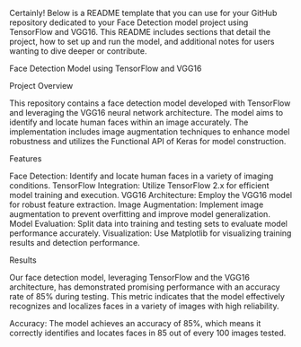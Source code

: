 
Certainly! Below is a README template that you can use for your GitHub repository dedicated to your Face Detection model project using TensorFlow and VGG16. This README includes sections that detail the project, how to set up and run the model, and additional notes for users wanting to dive deeper or contribute.

Face Detection Model using TensorFlow and VGG16

Project Overview

This repository contains a face detection model developed with TensorFlow and leveraging the VGG16 neural network architecture. The model aims to identify and locate human faces within an image accurately. The implementation includes image augmentation techniques to enhance model robustness and utilizes the Functional API of Keras for model construction.

Features

Face Detection: Identify and locate human faces in a variety of imaging conditions.
TensorFlow Integration: Utilize TensorFlow 2.x for efficient model training and execution.
VGG16 Architecture: Employ the VGG16 model for robust feature extraction.
Image Augmentation: Implement image augmentation to prevent overfitting and improve model generalization.
Model Evaluation: Split data into training and testing sets to evaluate model performance accurately.
Visualization: Use Matplotlib for visualizing training results and detection performance.

Results

Our face detection model, leveraging TensorFlow and the VGG16 architecture, has demonstrated promising performance with an accuracy rate of 85% during testing. This metric indicates that the model effectively recognizes and localizes faces in a variety of images with high reliability.

Accuracy: The model achieves an accuracy of 85%, which means it correctly identifies and locates faces in 85 out of every 100 images tested.

